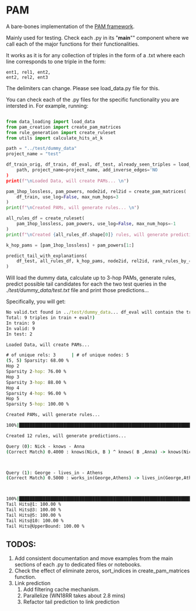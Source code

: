 # PAM
A bare-bones implementation of the [PAM framework](https://arxiv.org/abs/2209.06575).

Mainly used for testing.
Check each .py in its "__main__"" component where we call each of the major functions for their functionalities.

It works as it is for any collection of triples in the form of a .txt where each line corresponds to one triple
in the form:

```
ent1, rel1, ent2,
ent2, rel2, ent3
```
The delimiters can change. Please see load_data.py file for this.

You can check each of the .py files for the specific functionality you are intersted in.
For example, running:

```py

from data_loading import load_data
from pam_creation import create_pam_matrices
from rule_generation import create_ruleset
from utils import calculate_hits_at_k

path = "../test/dummy_data"
project_name = "test"

df_train_orig, df_train, df_eval, df_test, already_seen_triples = load_data(
    path, project_name=project_name, add_inverse_edges='NO
)
print(f"\nLoaded Data, will create PAMs... \n")

pam_1hop_lossless, pam_powers, node2id, rel2id = create_pam_matrices(
    df_train, use_log=False, max_num_hops=3
)
print(f"\nCreated PAMs, will generate rules... \n")

all_rules_df = create_ruleset(
    pam_1hop_lossless, pam_powers, use_log=False, max_num_hops=-1
)
print(f"\nCreated {all_rules_df.shape[0]} rules, will generate predictions...  \n")

k_hop_pams = [pam_1hop_lossless] + pam_powers[1:]

predict_tail_with_explanations(
    df_test, all_rules_df, k_hop_pams, node2id, rel2id, rank_rules_by_="score"
)
```

Will load the dummy data, calculate up to 3-hop PAMs, generate rules, predict possible tail candidates for each the two test queries in the *./test/dummy_data/test.txt* file and print those predictions...

Specifically, you will get:

```cmd
No valid.txt found in ../test/dummy_data... df_eval will contain the train data..
Total: 9 triples in train + eval!)
In train: 9
In valid: 9
In test: 2

Loaded Data, will create PAMs... 

# of unique rels: 3      | # of unique nodes: 5
(5, 5) Sparsity: 68.00 %
Hop 2
Sparsity 2-hop: 76.00 %
Hop 3
Sparsity 3-hop: 88.00 %
Hop 4
Sparsity 4-hop: 96.00 %
Hop 5
Sparsity 5-hop: 100.00 %

Created PAMs, will generate rules... 

100%|██████████████████████████████████████████████████████████████████████████████████████████████████████████| 5/5 [00:00<00:00, 806.19it/s]

Created 12 rules, will generate predictions...  

Query (0): Nick - knows - Anna
(Correct Match) 0.4000 : knows(Nick, B ) ^ knows( B ,Anna) -> knows(Nick,Anna)



Query (1): George - lives_in - Athens
(Correct Match) 0.5000 : works_in(George,Athens) -> lives_in(George,Athens)



100%|██████████████████████████████████████████████████████████████████████████████████████████████████████████| 2/2 [00:00<00:00, 300.44it/s]
Tail Hits@1: 100.00 %
Tail Hits@3: 100.00 %
Tail Hits@5: 100.00 %
Tail Hits@10: 100.00 %
Tail Hits@UpperBound: 100.00 %
```



## TODOS:

1. Add consistent documentation and move examples from the main sections of each .py to dedicated files or notebooks.
2. Check the effect of eliminate zeros, sort_indices in create_pam_matrices function.
3. Link prediction
   1. Add filtering cache mechanism.
   2. Parallelize (WN18RR takes about 2.8 mins)
   3. Refactor tail prediction to link prediction



